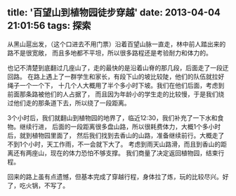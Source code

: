 title: '百望山到植物园徒步穿越'
date: 2013-04-04 21:01:56
tags: 探索
---

从黑山扈出发，（这个口进去不用门票）沿着百望山脉一直走，林中前人踏出来的路不是很宽敞，
而且多地都不平坦，所以很多路程还是考验耐力和体力的。

也记不清楚到底翻过几座山了，走的最快的是沿着山脊的那几段，后面走了一段迂回路。
在路上遇上了一群学生和家长，有段下山的坡比较陡，他们的队伍就拉好绳子一个一个下，
十几个人大概用了半个多小时下坡。我们在他们后面，考虑到前面那条路被他们的人占据了，
而且因为年龄小的学生走的比较慢，于是我们绕过他们走的那条道下去，所以绕了一段距离。

3个小时后，我们就翻山到植物园的地界了，临近12:30，我们补充了一下水和食物。继续行进，
后面的一段距离很多盘山路，所以很耗费体力，大概1个多小时后，就到植物园里面了，
然后我们找到去香山的山路，准备继续前行。大概走了不到1个小时，天工作雨，不一会就下大了。
考虑到雨天山路滑，而且到香山的距离还有两座山，现在的体力恐怕不够支撑。 
我们商量了决定返回植物园，结束行程。

回来的路上虽有点遗憾，但基本完成了穿越行程，身体拉了炼，玩的比较尽兴。好了，吃火锅，不写了。
